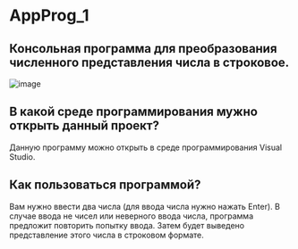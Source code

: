 # AppProg_1

## Консольная программа для преобразования численного представления числа в строковое. 

![image](https://user-images.githubusercontent.com/55971950/134768561-d543f96d-c04a-460b-b7e9-78a7eeada2a6.png)

## В какой среде программирования мужно открыть данный проект?
Данную программу можно открыть в среде программирования Visual Studio.

## Как пользоваться программой?
Вам нужно ввести два числа (для ввода числа нужно нажать Enter). В случае ввода не чисел или неверного ввода числа, программа предложит повторить попытку ввода.
Затем будет выведено представление этого числа в строковом формате.

